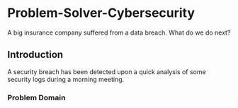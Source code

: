 # Problem-Solver-Cybersecurity
A big insurance company suffered from a data breach. What do we do next?

## Introduction

A security breach has been detected upon a quick analysis of some security logs during a morning meeting. 

### Problem Domain

